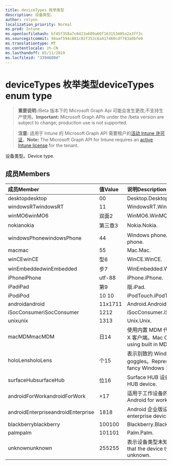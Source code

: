 ```yaml
---
title: deviceTypes 枚举类型
description: 设备类型。
author: rolyon
localization_priority: Normal
ms.prod: Intune
ms.openlocfilehash: bf45f358a7c6423a689a60f163153485a2a3ff3c
ms.sourcegitcommit: 94aaf594c881c02f353c6a417460cdf783a0bfe0
ms.translationtype: MT
ms.contentlocale: zh-CN
ms.lasthandoff: 05/11/2019
ms.locfileid: "33946894"
---
```

# <a name="devicetypes-enum-type"></a><span data-ttu-id="38598-103">deviceTypes 枚举类型</span><span class="sxs-lookup"><span data-stu-id="38598-103">deviceTypes enum type</span></span>

> <span data-ttu-id="38598-104">**重要说明:**/Beta 版本下的 Microsoft Graph Api 可能会发生更改;不支持生产使用。</span><span class="sxs-lookup"><span data-stu-id="38598-104">**Important:** Microsoft Graph APIs under the /beta version are subject to change; production use is not supported.</span></span>

> <span data-ttu-id="38598-105">**注意:** 适用于 Intune 的 Microsoft Graph API 需要租户的[活动 Intune 许可证](https://go.microsoft.com/fwlink/?linkid=839381)。</span><span class="sxs-lookup"><span data-stu-id="38598-105">**Note:** The Microsoft Graph API for Intune requires an [active Intune license](https://go.microsoft.com/fwlink/?linkid=839381) for the tenant.</span></span>

<span data-ttu-id="38598-106">设备类型。</span><span class="sxs-lookup"><span data-stu-id="38598-106">Device type.</span></span>

## <a name="members"></a><span data-ttu-id="38598-107">成员</span><span class="sxs-lookup"><span data-stu-id="38598-107">Members</span></span>
|<span data-ttu-id="38598-108">成员</span><span class="sxs-lookup"><span data-stu-id="38598-108">Member</span></span>|<span data-ttu-id="38598-109">值</span><span class="sxs-lookup"><span data-stu-id="38598-109">Value</span></span>|<span data-ttu-id="38598-110">说明</span><span class="sxs-lookup"><span data-stu-id="38598-110">Description</span></span>|
|:---|:---|:---|
|<span data-ttu-id="38598-111">desktop</span><span class="sxs-lookup"><span data-stu-id="38598-111">desktop</span></span>|<span data-ttu-id="38598-112">0</span><span class="sxs-lookup"><span data-stu-id="38598-112">0</span></span>|<span data-ttu-id="38598-113">Desktop.</span><span class="sxs-lookup"><span data-stu-id="38598-113">Desktop.</span></span>|
|<span data-ttu-id="38598-114">windowsRT</span><span class="sxs-lookup"><span data-stu-id="38598-114">windowsRT</span></span>|<span data-ttu-id="38598-115">1</span><span class="sxs-lookup"><span data-stu-id="38598-115">1</span></span>|<span data-ttu-id="38598-116">WindowsRT.</span><span class="sxs-lookup"><span data-stu-id="38598-116">WindowsRT.</span></span>|
|<span data-ttu-id="38598-117">winMO6</span><span class="sxs-lookup"><span data-stu-id="38598-117">winMO6</span></span>|<span data-ttu-id="38598-118">双面</span><span class="sxs-lookup"><span data-stu-id="38598-118">2</span></span>|<span data-ttu-id="38598-119">WinMO6.</span><span class="sxs-lookup"><span data-stu-id="38598-119">WinMO6.</span></span>|
|<span data-ttu-id="38598-120">nokia</span><span class="sxs-lookup"><span data-stu-id="38598-120">nokia</span></span>|<span data-ttu-id="38598-121">第三章</span><span class="sxs-lookup"><span data-stu-id="38598-121">3</span></span>|<span data-ttu-id="38598-122">Nokia.</span><span class="sxs-lookup"><span data-stu-id="38598-122">Nokia.</span></span>|
|<span data-ttu-id="38598-123">windowsPhone</span><span class="sxs-lookup"><span data-stu-id="38598-123">windowsPhone</span></span>|<span data-ttu-id="38598-124">4</span><span class="sxs-lookup"><span data-stu-id="38598-124">4</span></span>|<span data-ttu-id="38598-125">Windows phone。</span><span class="sxs-lookup"><span data-stu-id="38598-125">Windows phone.</span></span>|
|<span data-ttu-id="38598-126">mac</span><span class="sxs-lookup"><span data-stu-id="38598-126">mac</span></span>|<span data-ttu-id="38598-127">5</span><span class="sxs-lookup"><span data-stu-id="38598-127">5</span></span>|<span data-ttu-id="38598-128">Mac.</span><span class="sxs-lookup"><span data-stu-id="38598-128">Mac.</span></span>|
|<span data-ttu-id="38598-129">winCE</span><span class="sxs-lookup"><span data-stu-id="38598-129">winCE</span></span>|<span data-ttu-id="38598-130">型</span><span class="sxs-lookup"><span data-stu-id="38598-130">6</span></span>|<span data-ttu-id="38598-131">WinCE.</span><span class="sxs-lookup"><span data-stu-id="38598-131">WinCE.</span></span>|
|<span data-ttu-id="38598-132">winEmbedded</span><span class="sxs-lookup"><span data-stu-id="38598-132">winEmbedded</span></span>|<span data-ttu-id="38598-133">步</span><span class="sxs-lookup"><span data-stu-id="38598-133">7</span></span>|<span data-ttu-id="38598-134">WinEmbedded.</span><span class="sxs-lookup"><span data-stu-id="38598-134">WinEmbedded.</span></span>|
|<span data-ttu-id="38598-135">iPhone</span><span class="sxs-lookup"><span data-stu-id="38598-135">iPhone</span></span>|<span data-ttu-id="38598-136">utf-8</span><span class="sxs-lookup"><span data-stu-id="38598-136">8</span></span>|<span data-ttu-id="38598-137">iPhone.</span><span class="sxs-lookup"><span data-stu-id="38598-137">iPhone.</span></span>|
|<span data-ttu-id="38598-138">iPad</span><span class="sxs-lookup"><span data-stu-id="38598-138">iPad</span></span>|<span data-ttu-id="38598-139">第</span><span class="sxs-lookup"><span data-stu-id="38598-139">9</span></span>|<span data-ttu-id="38598-140">版.</span><span class="sxs-lookup"><span data-stu-id="38598-140">iPad.</span></span>|
|<span data-ttu-id="38598-141">iPod</span><span class="sxs-lookup"><span data-stu-id="38598-141">iPod</span></span>|<span data-ttu-id="38598-142">10 </span><span class="sxs-lookup"><span data-stu-id="38598-142">10</span></span>|<span data-ttu-id="38598-143">iPodTouch.</span><span class="sxs-lookup"><span data-stu-id="38598-143">iPodTouch.</span></span>|
|<span data-ttu-id="38598-144">android</span><span class="sxs-lookup"><span data-stu-id="38598-144">android</span></span>|<span data-ttu-id="38598-145">11x17</span><span class="sxs-lookup"><span data-stu-id="38598-145">11</span></span>|<span data-ttu-id="38598-146">Android.</span><span class="sxs-lookup"><span data-stu-id="38598-146">Android.</span></span>|
|<span data-ttu-id="38598-147">iSocConsumer</span><span class="sxs-lookup"><span data-stu-id="38598-147">iSocConsumer</span></span>|<span data-ttu-id="38598-148">12</span><span class="sxs-lookup"><span data-stu-id="38598-148">12</span></span>|<span data-ttu-id="38598-149">iSocConsumer.</span><span class="sxs-lookup"><span data-stu-id="38598-149">iSocConsumer.</span></span>|
|<span data-ttu-id="38598-150">unix</span><span class="sxs-lookup"><span data-stu-id="38598-150">unix</span></span>|<span data-ttu-id="38598-151">13</span><span class="sxs-lookup"><span data-stu-id="38598-151">13</span></span>|<span data-ttu-id="38598-152">Unix.</span><span class="sxs-lookup"><span data-stu-id="38598-152">Unix.</span></span>|
|<span data-ttu-id="38598-153">macMDM</span><span class="sxs-lookup"><span data-stu-id="38598-153">macMDM</span></span>|<span data-ttu-id="38598-154">日</span><span class="sxs-lookup"><span data-stu-id="38598-154">14</span></span>|<span data-ttu-id="38598-155">使用内置 MDM 代理的 Mac OS X 客户端。</span><span class="sxs-lookup"><span data-stu-id="38598-155">Mac OS X client using built in MDM agent.</span></span>|
|<span data-ttu-id="38598-156">holoLens</span><span class="sxs-lookup"><span data-stu-id="38598-156">holoLens</span></span>|<span data-ttu-id="38598-157">个</span><span class="sxs-lookup"><span data-stu-id="38598-157">15</span></span>|<span data-ttu-id="38598-158">表示别致的 Windows 10 goggles。</span><span class="sxs-lookup"><span data-stu-id="38598-158">Representing the fancy Windows 10 goggles.</span></span>|
|<span data-ttu-id="38598-159">surfaceHub</span><span class="sxs-lookup"><span data-stu-id="38598-159">surfaceHub</span></span>|<span data-ttu-id="38598-160">位</span><span class="sxs-lookup"><span data-stu-id="38598-160">16</span></span>|<span data-ttu-id="38598-161">Surface HUB 设备。</span><span class="sxs-lookup"><span data-stu-id="38598-161">Surface HUB device.</span></span>|
|<span data-ttu-id="38598-162">androidForWork</span><span class="sxs-lookup"><span data-stu-id="38598-162">androidForWork</span></span>|<span data-ttu-id="38598-163">×</span><span class="sxs-lookup"><span data-stu-id="38598-163">17</span></span>|<span data-ttu-id="38598-164">适用于工作设备的 Android。</span><span class="sxs-lookup"><span data-stu-id="38598-164">Android for work device.</span></span>|
|<span data-ttu-id="38598-165">androidEnterprise</span><span class="sxs-lookup"><span data-stu-id="38598-165">androidEnterprise</span></span>|<span data-ttu-id="38598-166">18</span><span class="sxs-lookup"><span data-stu-id="38598-166">18</span></span>|<span data-ttu-id="38598-167">Android 企业版设备。</span><span class="sxs-lookup"><span data-stu-id="38598-167">Android enterprise device.</span></span>|
|<span data-ttu-id="38598-168">blackberry</span><span class="sxs-lookup"><span data-stu-id="38598-168">blackberry</span></span>|<span data-ttu-id="38598-169">100</span><span class="sxs-lookup"><span data-stu-id="38598-169">100</span></span>|<span data-ttu-id="38598-170">Blackberry.</span><span class="sxs-lookup"><span data-stu-id="38598-170">Blackberry.</span></span>|
|<span data-ttu-id="38598-171">palm</span><span class="sxs-lookup"><span data-stu-id="38598-171">palm</span></span>|<span data-ttu-id="38598-172">101</span><span class="sxs-lookup"><span data-stu-id="38598-172">101</span></span>|<span data-ttu-id="38598-173">Palm.</span><span class="sxs-lookup"><span data-stu-id="38598-173">Palm.</span></span>|
|<span data-ttu-id="38598-174">unknown</span><span class="sxs-lookup"><span data-stu-id="38598-174">unknown</span></span>|<span data-ttu-id="38598-175">255</span><span class="sxs-lookup"><span data-stu-id="38598-175">255</span></span>|<span data-ttu-id="38598-176">表示设备类型未知。</span><span class="sxs-lookup"><span data-stu-id="38598-176">Represents that the device type is unknown.</span></span>|




